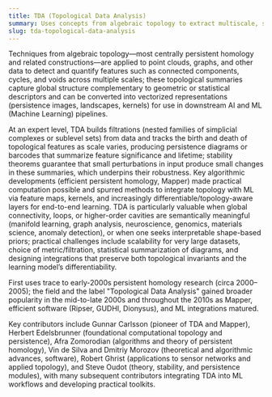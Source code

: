 ```yaml
---
title: TDA (Topological Data Analysis)
summary: Uses concepts from algebraic topology to extract multiscale, shape- and connectivity-based features from high-dimensional data, producing summaries (e.g., persistence diagrams) that are robust to noise and informative for ML tasks.
slug: tda-topological-data-analysis
---
```


Techniques from algebraic topology—most centrally persistent homology and related constructions—are applied to point clouds, graphs, and other data to detect and quantify features such as connected components, cycles, and voids across multiple scales; these topological summaries capture global structure complementary to geometric or statistical descriptors and can be converted into vectorized representations (persistence images, landscapes, kernels) for use in downstream AI and ML (Machine Learning) pipelines.

At an expert level, TDA builds filtrations (nested families of simplicial complexes or sublevel sets) from data and tracks the birth and death of topological features as scale varies, producing persistence diagrams or barcodes that summarize feature significance and lifetime; stability theorems guarantee that small perturbations in input produce small changes in these summaries, which underpins their robustness. Key algorithmic developments (efficient persistent homology, Mapper) made practical computation possible and spurred methods to integrate topology with ML via feature maps, kernels, and increasingly differentiable/topology-aware layers for end-to-end learning. TDA is particularly valuable when global connectivity, loops, or higher-order cavities are semantically meaningful (manifold learning, graph analysis, neuroscience, genomics, materials science, anomaly detection), or when one seeks interpretable shape-based priors; practical challenges include scalability for very large datasets, choice of metric/filtration, statistical summarization of diagrams, and designing integrations that preserve both topological invariants and the learning model’s differentiability.

First uses trace to early-2000s persistent homology research (circa 2000–2005); the field and the label "Topological Data Analysis" gained broader popularity in the mid-to-late 2000s and throughout the 2010s as Mapper, efficient software (Ripser, GUDHI, Dionysus), and ML integrations matured.

Key contributors include Gunnar Carlsson (pioneer of TDA and Mapper), Herbert Edelsbrunner (foundational computational topology and persistence), Afra Zomorodian (algorithms and theory of persistent homology), Vin de Silva and Dmitriy Morozov (theoretical and algorithmic advances, software), Robert Ghrist (applications to sensor networks and applied topology), and Steve Oudot (theory, stability, and persistence modules), with many subsequent contributors integrating TDA into ML workflows and developing practical toolkits.